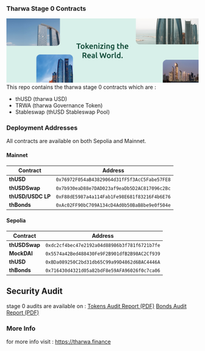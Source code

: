 ### Tharwa Stage 0 Contracts

![banner](/Assets/banner.png)
This repo contains the tharwa stage 0 contracts which are :

- thUSD (tharwa USD)    
- TRWA (tharwa Governance Token)
- Stableswap (thUSD Stableswap Pool)

### Deployment Addresses

All contracts are available on both Sepolia and Mainnet.

#### Mainnet

| Contract          | Address                                     |
|-------------------|---------------------------------------------|
| **thUSD**         | `0x76972F054aB43829064d31fF5f3AcC5Fabe57FE8` |
| **thUSDSwap**     | `0x7b930eaD88e7DAD023af9eaDb5D2AC817096c2Bc` |
| **thUSD/USDC LP** | `0xF88dE5987a4a114Fab1Fe98E681f83216F4b6E76` |
| **thBonds**       | `0xAc02FF90bC709A134cD4Ad0b50BaB8be9e0f504e` |

#### Sepolia

| Contract      | Address                                     |
|---------------|---------------------------------------------|
| **thUSDSwap** | `0xdc2cf4bec47e2192a04d88986b3f781f6721b7fe` |
| **MockDAI**   | `0x5574a42Bed488430Fe9F2B901dfB2B98AC2Cf939` |
| **thUSD**     | `0xBDa089250C2bd31db65C99a99D4862d6BAC4446A` |
| **thBonds**   | `0x716430d4321d05a82bdF8e59AFA96026f0c7ca06` |

## Security Audit

stage 0 audits are available on :
[Tokens Audit Report (PDF)](./audits/prismsec_tharwa_review.pdf)
[Bonds Audit Report (PDF)](./audits/prismsec_tharwa_bonds.pdf)

### More Info

for more info visit : https://tharwa.finance

